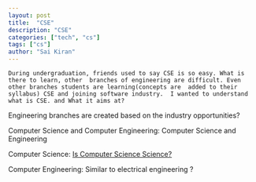 ```yaml
---
layout: post
title:  "CSE"
description: "CSE"
categories: ["tech", "cs"]
tags: ["cs"]
author: "Sai Kiran"
---
```


`During undergraduation, friends used to say CSE is so easy. What is there to learn, other 
branches of engineering are difficult. Even other branches students are learning(concepts are 
added to their syllabus) CSE and joining software industry. 
I wanted to understand what is CSE. and What it aims at?`

Engineering branches are created based on the industry opportunities?

Computer Science and Computer Engineering: Computer Science and Engineering

Computer Science:
[Is Computer Science Science?](https://pages.mtu.edu/~john/jenning.pdf)

Computer Engineering:
Similar to electrical engineering ?
